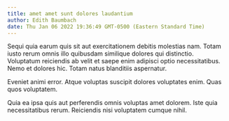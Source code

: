 ```yaml
---
title: amet amet sunt dolores laudantium
author: Edith Baumbach
date: Thu Jan 06 2022 19:36:49 GMT-0500 (Eastern Standard Time)
---
```

Sequi quia earum quis sit aut exercitationem debitis molestias nam. Totam iusto rerum omnis illo quibusdam similique dolores qui distinctio. Voluptatum reiciendis ab velit et saepe enim adipisci optio necessitatibus. Nemo et dolores hic. Totam natus blanditiis aspernatur.

 Eveniet animi error. Atque voluptas suscipit dolores voluptates enim. Quas quos voluptatem.

 Quia ea ipsa quis aut perferendis omnis voluptas amet dolorem. Iste quia necessitatibus rerum. Reiciendis nisi voluptatem cumque nihil.